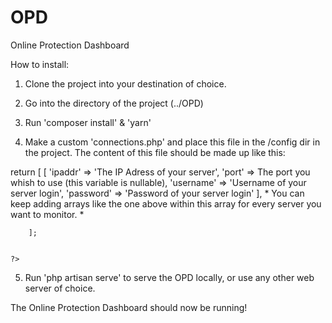 # OPD
Online Protection Dashboard

How to install:

1. Clone the project into your destination of choice.

2. Go into the directory of the project (../OPD)

3. Run 'composer install' & 'yarn'

4. Make a custom 'connections.php' and place this file in the /config dir in the project.
    The content of this file should be made up like this:
        
    <?php

return [
        [
            'ipaddr' => 'The IP Adress of your server',
            'port' => The port you whish to use (this variable is nullable),
            'username' => 'Username of your server login',
            'password' => 'Password of your server login'
        ],
    * You can keep adding arrays like the one above within this array for every server you want to monitor. *

        ];


    ?>

5. Run 'php artisan serve' to serve the OPD locally, or use any other web server of choice.

The Online Protection Dashboard should now be running!
